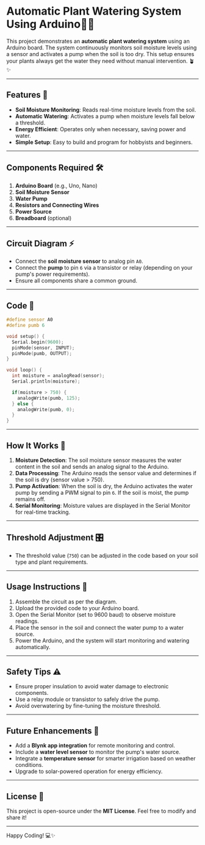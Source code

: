 # Automatic Plant Watering System Using Arduino🌱💧

This project demonstrates an **automatic plant watering system** using an Arduino board. The system continuously monitors soil moisture levels using a sensor and activates a pump when the soil is too dry. This setup ensures your plants always get the water they need without manual intervention. 🪴✨

---

## Features 🚀
- **Soil Moisture Monitoring**: Reads real-time moisture levels from the soil.
- **Automatic Watering**: Activates a pump when moisture levels fall below a threshold.
- **Energy Efficient**: Operates only when necessary, saving power and water.
- **Simple Setup**: Easy to build and program for hobbyists and beginners.

---

## Components Required 🛠️

1. **Arduino Board** (e.g., Uno, Nano)
2. **Soil Moisture Sensor**  
3. **Water Pump**  
4. **Resistors and Connecting Wires**  
5. **Power Source**  
6. **Breadboard** (optional)

---

## Circuit Diagram ⚡

- Connect the **soil moisture sensor** to analog pin `A0`.
- Connect the **pump** to pin `6` via a transistor or relay (depending on your pump's power requirements).
- Ensure all components share a common ground.

---

## Code 📜
```cpp
#define sensor A0
#define pumb 6

void setup() {
  Serial.begin(9600);
  pinMode(sensor, INPUT);
  pinMode(pumb, OUTPUT);
}

void loop() {
  int moisture = analogRead(sensor);
  Serial.println(moisture);

  if(moisture > 750) {
    analogWrite(pumb, 125);
  } else {
    analogWrite(pumb, 0);
  }
}
```

---

## How It Works 🌟
1. **Moisture Detection**: The soil moisture sensor measures the water content in the soil and sends an analog signal to the Arduino.
2. **Data Processing**: The Arduino reads the sensor value and determines if the soil is dry (sensor value > 750).
3. **Pump Activation**: When the soil is dry, the Arduino activates the water pump by sending a PWM signal to pin `6`. If the soil is moist, the pump remains off.
4. **Serial Monitoring**: Moisture values are displayed in the Serial Monitor for real-time tracking.

---

## Threshold Adjustment 🎛️
- The threshold value (`750`) can be adjusted in the code based on your soil type and plant requirements.

---

## Usage Instructions 📖
1. Assemble the circuit as per the diagram.
2. Upload the provided code to your Arduino board.
3. Open the Serial Monitor (set to 9600 baud) to observe moisture readings.
4. Place the sensor in the soil and connect the water pump to a water source.
5. Power the Arduino, and the system will start monitoring and watering automatically.

---

## Safety Tips ⚠️
- Ensure proper insulation to avoid water damage to electronic components.
- Use a relay module or transistor to safely drive the pump.
- Avoid overwatering by fine-tuning the moisture threshold.

---

## Future Enhancements 🌈
- Add a **Blynk app integration** for remote monitoring and control.
- Include a **water level sensor** to monitor the pump's water source.
- Integrate a **temperature sensor** for smarter irrigation based on weather conditions.
- Upgrade to solar-powered operation for energy efficiency.

---

## License 📄
This project is open-source under the **MIT License**. Feel free to modify and share it!

---

Happy Coding! 💻✨

